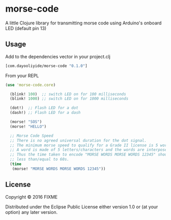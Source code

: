 # morse-code

A little Clojure library for transmitting morse code using
Arduino's onboard LED (default pin 13)

## Usage

Add to the dependencies vector in your project.clj

```clojure
[com.dayooliyide/morse-code "0.1.0"]
```

From your REPL
```clojure
(use 'morse-code.core)

  (blink! 100)  ;; switch LED on for 100 milliseconds
  (blink! 1000) ;; switch LED on for 1000 milliseconds

  (dot!)  ;; Flash LED for a dot
  (dash!) ;; Flash LED for a dash

  (morse! "SOS")
  (morse! "HELLO")

  ;; Morse Code Speed
  ;; There is no agreed universal duration for the dot signal.
  ;; The minimum morse speed to qualify for a Grade II license is 5 words per minute (5 wpm).
  ;; A word is made of 5 letters/characters and the words are interposed by space.
  ;; Thus the time taken to encode "MORSE WORDS MORSE WORDS 12345" should be
  ;; less than/equal to 60s.
  (time
   (morse! "MORSE WORDS MORSE WORDS 12345"))

```

## License

Copyright © 2016 FIXME

Distributed under the Eclipse Public License either version 1.0 or (at
your option) any later version.
